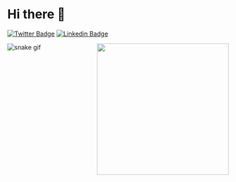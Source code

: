 # Hi there 👋

[![Twitter Badge](https://img.shields.io/badge/-@betossauro-9572fc?style=flat-square&labelColor=9572fc&logo=twitter&logoColor=white&link=https://twitter.com/betossauro)](https://twitter.com/betossauro) 
[![Linkedin Badge](https://img.shields.io/badge/-Luis%20Alberto%20Weber-9572fc?style=flat-square&logo=Linkedin&logoColor=white&link=https://www.linkedin.com/in/luis-alberto-weber/)](https://www.linkedin.com/in/luis-alberto-weber/)
<p></p>
<div>
  <img align="right" height="300" src="https://media.giphy.com/media/W4CJ8xy0noyja0fgdo/giphy.gif" />
 </div>

![snake gif](https://github.com/betossauro/betossauro/blob/output/github-contribution-grid-snake.svg)
